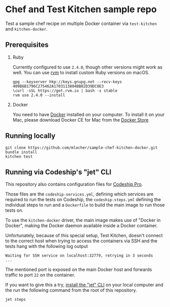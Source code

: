 # Chef and Test Kitchen sample repo

Test a sample chef recipe on multiple Docker container via `test-kitchen` and
`kitchen-docker`.

## Prerequisites

1. Ruby

    Currently configured to use `2.4.0`, though other versions might work as
    well. You can use [rvm](https://rvm.io/) to install custom Ruby versions on
    macOS.

    ```shell
    gpg --keyserver hkp://keys.gnupg.net --recv-keys 409B6B1796C275462A1703113804BB82D39DC0E3
    \curl -sSL https://get.rvm.io | bash -s stable
    rvm use 2.4.0 --install
    ```

1. Docker

    You need to have [Docker](https://www.docker.com/) installed on your
    computer. To install it on your Mac, please download Docker CE for Mac
    from the [Docker Store](https://store.docker.com/editions/community/docker-ce-desktop-mac)

## Running locally

```shell
git clone https://github.com/mlocher/sample-chef-kitchen-docker.git
bundle install
kitchen test
```

## Running via Codeship's "jet" CLI

This repository also contains configuration files for [Codeship Pro](https://codeship.com/features/pro).

Those files are the `codeship-services.yml`, defining which services are
required to run the tests on Codeship, the `codeship-steps.yml` defining the
individual steps to run and a `Dockerfile` to build the main image to run those
tests on.

To use the `kitchen-docker` driver, the main image makes use of "Docker in
Docker", making the Docker daemon available inside a Docker container.

Unfortunately, because of this special setup, Test Kitchen, doesn't connect to
the correct host when trying to access the containers via SSH and the tests hang
with the following log output

```shell
Waiting for SSH service on localhost:32779, retrying in 3 seconds
...
```

The mentioned port is exposed on the main Docker host and forwards traffic to
port `22` on the container.

If you want to give this a try, [install the "jet" CLI](https://documentation.codeship.com/pro/getting-started/installation/)
on your local computer and the run the following command from the root of this
repository.

```shell
jet steps
```
